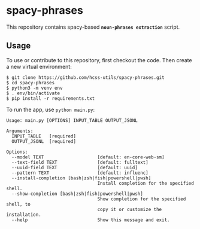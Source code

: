 # spacy-phrases

This repository contains spacy-based **`noun-phrases extraction`** script. 

## Usage

To use or contribute to this repository, first checkout the code. 
Then create a new virtual environment:

```console
$ git clone https://github.com/hcss-utils/spacy-phrases.git
$ cd spacy-phrases
$ python3 -m venv env
$ . env/bin/activate
$ pip install -r requirements.txt
```

To run the app, use `python main.py`: 

```console
Usage: main.py [OPTIONS] INPUT_TABLE OUTPUT_JSONL

Arguments:
  INPUT_TABLE   [required]
  OUTPUT_JSONL  [required]

Options:
  --model TEXT                    [default: en-core-web-sm]
  --text-field TEXT               [default: fulltext]
  --uuid-field TEXT               [default: uuid]
  --pattern TEXT                  [default: influenc]
  --install-completion [bash|zsh|fish|powershell|pwsh]
                                  Install completion for the specified shell.
  --show-completion [bash|zsh|fish|powershell|pwsh]
                                  Show completion for the specified shell, to
                                  copy it or customize the installation.
  --help                          Show this message and exit.
```